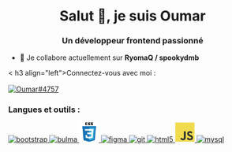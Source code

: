 <h1 align="center">Salut 👋, je suis Oumar</h1>
<h3 align="center">Un développeur frontend passionné</h3>

- 👯 Je collabore actuellement sur **RyomaQ / spookydmb**

< h3 align="left">Connectez-vous avec moi :</h3>
<p align="left">
<a href="https://discord.gg/Oumar#4757" target="blank"><img align= "center" src="https://raw.githubusercontent.com/rahuldkjain/github-profile-readme-generator/master/src/images/icons/Social/discord.svg" alt="Oumar#4757" height=" 30" width="40" /></a>
</p>

<h3 align="left">Langues et outils :</h3>
<p align="left"> <a href="https://getbootstrap.com" target="_blank" rel="noreferrer"> <img src="https://raw.githubusercontent.com/devicons/devicon /master/icons/bootstrap/bootstrap-plain-wordmark.svg" alt="bootstrap" width="40" height="40"/> </a> <a href="https://bulma.io/" target="_blank" rel="noreferrer"> <img src="https://raw.githubusercontent.com/gilbarbara/logos/804dc257b59e144eaca5bc6ffd16949752c6f789/logos/bulma.svg" alt="bulma" width="40" height= "40"/> </a> <a href="https://www.w3schools.com/css/" target="_blank" rel="noreferrer"><img src="https://raw.githubusercontent.com/devicons/devicon/master/icons/css3/css3-original-wordmark.svg" alt="css3" width="40" height="40"/> </a> <a href="https://www.figma.com/" target="_blank" rel="noreferrer"> <img src="https://www.vectorlogo.zone/logos/figma/ figma-icon.svg" alt="figma" width="40" height="40"/> </a> <a href="https://git-scm.com/" target="_blank" rel= "noreferrer"> <img src="https://www.vectorlogo.zone/logos/git-scm/git-scm-icon.svg" alt="git" width="40" height="40"/> </a> <a href="https ://www.w3.org/html/" target="_blank" rel="noreferrer"> <img src="https://raw.githubusercontent.com/devicons/devicon/master/icons/html5/html5-original -wordmark.svg" alt="html5" width="40" height="40"/> </a> <a href="https://developer.mozilla.org/en-US/docs/Web/JavaScript " target="_blank" rel="noreferrer"> <img src="https://raw.githubusercontent.com/devicons/devicon/master/icons/javascript/javascript-original.svg" alt="javascript" width= "40" height="40"/> </a> <a href="https://www.mysql.com/" target="_blank" rel="noreferrer"> <img src="https:// cru.githubusercontent.com/devicons/devicon/master/icons/mysql/mysql-original-wordmark.svg" alt="mysql" width="40" height="40"/> </a> </p>


